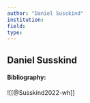 ```yaml
---
author: "Daniel Susskind"
institution:
field:
type:
---
```


## Daniel Susskind
#### Bibliography:

![[@Susskind2022-wh]]